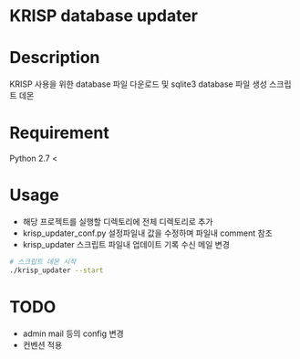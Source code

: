 KRISP database updater
======================

# Description

KRISP 사용을 위한 database 파일 다운로드 및 sqlite3 database 파일 생성 스크립트 데몬

# Requirement

Python 2.7 <

# Usage

- 해당 프로젝트를 실행할 디렉토리에 전체 디렉토리로 추가
- krisp_updater_conf.py 설정파일내 값을 수정하며 파일내 comment 참조
- krisp_updater 스크립트 파일내 업데이트 기록 수신 메일 변경

```bash
# 스크립트 데몬 시작
./krisp_updater --start
```

# TODO

- admin mail 등의 config 변경
- 컨벤션 적용

